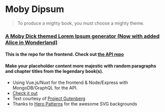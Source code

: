 # Moby Dipsum

> To produce a mighty book, you must choose a mighty theme.

### [A Moby Dick themed Lorem Ipsum generator (Now with added Alice in Wonderland)](https://moby-dipsum.com)

#### This is the repo for the frontend. Check out [the API repo](https://github.com/Recidvst/moby-dick-lorem-ipsum-api)

#### Make your placeholder content more majestic with random paragraphs and chapter titles from the legendary book(s).

-   Using Vue.js/Nuxt for the frontend & Node/Express with MongoDB/GraphQL for the API.
-   [Check it out](https://moby-dipsum.com)
-   Text courtesy of [Project Gutenberg](https://www.gutenberg.org/ebooks/2701)
-   Thanks to [Hero Patterns](https://www.heropatterns.com/) for the awesome SVG backgrounds
